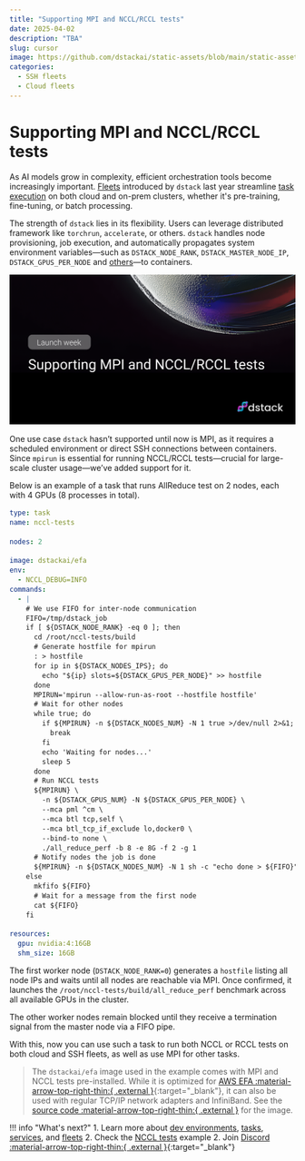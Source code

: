 ```yaml
---
title: "Supporting MPI and NCCL/RCCL tests"
date: 2025-04-02
description: "TBA"
slug: cursor
image: https://github.com/dstackai/static-assets/blob/main/static-assets/images/dstack-mpi-v2.png?raw=true
categories:
  - SSH fleets
  - Cloud fleets
---
```


# Supporting MPI and NCCL/RCCL tests 

As AI models grow in complexity, efficient orchestration tools become increasingly important. 
[Fleets](../../docs/concepts/fleets.md) introduced by `dstack` last year streamline 
[task execution](../../docs/concepts/tasks.md) on both cloud and 
on-prem clusters, whether it's pre-training, fine-tuning, or batch processing.

The strength of `dstack` lies in its flexibility. Users can leverage distributed framework like
`torchrun`, `accelerate`, or others. `dstack` handles node provisioning, job execution, and automatically propagates
system environment variables—such as `DSTACK_NODE_RANK`, `DSTACK_MASTER_NODE_IP`,
`DSTACK_GPUS_PER_NODE` and [others](../../docs/concepts/tasks.md#system-environment-variables)—to containers.

<img src="https://github.com/dstackai/static-assets/blob/main/static-assets/images/dstack-mpi-v2.png?raw=true" width="630"/>

One use case `dstack` hasn’t supported until now is MPI, as it requires a scheduled environment or
direct SSH connections between containers. Since `mpirun` is essential for running NCCL/RCCL tests—crucial for large-scale
cluster usage—we’ve added support for it.

<!-- more -->

Below is an example of a task that runs AllReduce test on 2 nodes, each with 4 GPUs (8 processes in total).

<div editor-title="examples/misc/nccl-tests/.dstack.yml">

```yaml
type: task
name: nccl-tests

nodes: 2

image: dstackai/efa
env:
  - NCCL_DEBUG=INFO
commands:
  - |
    # We use FIFO for inter-node communication
    FIFO=/tmp/dstack_job
    if [ ${DSTACK_NODE_RANK} -eq 0 ]; then
      cd /root/nccl-tests/build
      # Generate hostfile for mpirun
      : > hostfile
      for ip in ${DSTACK_NODES_IPS}; do
        echo "${ip} slots=${DSTACK_GPUS_PER_NODE}" >> hostfile
      done
      MPIRUN='mpirun --allow-run-as-root --hostfile hostfile'
      # Wait for other nodes
      while true; do
        if ${MPIRUN} -n ${DSTACK_NODES_NUM} -N 1 true >/dev/null 2>&1; then
          break
        fi
        echo 'Waiting for nodes...'
        sleep 5
      done
      # Run NCCL tests
      ${MPIRUN} \
        -n ${DSTACK_GPUS_NUM} -N ${DSTACK_GPUS_PER_NODE} \
        --mca pml ^cm \
        --mca btl tcp,self \
        --mca btl_tcp_if_exclude lo,docker0 \
        --bind-to none \
        ./all_reduce_perf -b 8 -e 8G -f 2 -g 1
      # Notify nodes the job is done
      ${MPIRUN} -n ${DSTACK_NODES_NUM} -N 1 sh -c "echo done > ${FIFO}"
    else
      mkfifo ${FIFO}
      # Wait for a message from the first node
      cat ${FIFO}
    fi

resources:
  gpu: nvidia:4:16GB
  shm_size: 16GB

```

</div>

The first worker node (`DSTACK_NODE_RANK=0`) generates a `hostfile` listing all node IPs and waits until all nodes are
reachable via MPI. Once confirmed, it launches the `/root/nccl-tests/build/all_reduce_perf` benchmark across all available GPUs in the cluster.

The other worker nodes remain blocked until they receive a termination signal from the master node via a FIFO pipe.

With this, now you can use such a task to run both NCCL or RCCL tests on both cloud and SSH fleets, 
as well as use MPI for other tasks.

> The `dstackai/efa` image used in the example comes with MPI and NCCL tests pre-installed. While it is optimized for
> [AWS EFA :material-arrow-top-right-thin:{ .external }](https://aws.amazon.com/hpc/efa/){:target="_blank"}, it can also
> be used with regular TCP/IP network adapters and InfiniBand. 
> See the [source code :material-arrow-top-right-thin:{ .external }](https://github.com/dstackai/dstack/blob/master/docker/efa) for the image.

!!! info "What's next?"
    1. Learn more about [dev environments](../../docs/concepts/dev-environments.md), [tasks](../../docs/concepts/tasks.md), [services](../../docs/concepts/services.md), and [fleets](../../docs/concepts/fleets.md)
    2. Check the [NCCL tests](../../examples/misc/nccl-tests/index.md) example
    2. Join [Discord :material-arrow-top-right-thin:{ .external }](https://discord.gg/u8SmfwPpMd){:target="_blank"}
